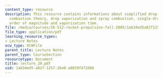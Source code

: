```yaml
---
content_type: resource
description: This resource contains informations about simplified drop-wise liquid
  combustion theory, drop vaporization and spray combustion, single-drop combustion,
  order of magnitude and vaporization time.
file: /media/courses/16-512-rocket-propulsion-fall-2005/1ab34ed5a82f125726e0a8039fd72d66_lecture_20.pdf
file_type: application/pdf
learning_resource_types:
- Lecture Notes
ocw_type: OCWFile
parent_title: Lecture Notes
parent_type: CourseSection
resourcetype: Document
title: lecture_20.pdf
uid: 1ab34ed5-a82f-1257-26e0-a8039fd72d66
---
```

